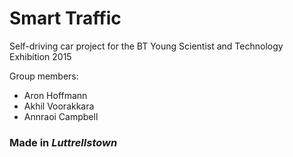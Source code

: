 Smart Traffic
=============

Self-driving car project for the BT Young Scientist and Technology Exhibition 2015

Group members:
+ Aron Hoffmann
+ Akhil Voorakkara
+ Annraoi Campbell

### Made in **_Luttrellstown_**
